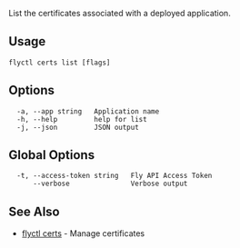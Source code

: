 List the certificates associated with a deployed application.

## Usage
~~~
flyctl certs list [flags]
~~~

## Options

~~~
  -a, --app string   Application name
  -h, --help         help for list
  -j, --json         JSON output
~~~

## Global Options

~~~
  -t, --access-token string   Fly API Access Token
      --verbose               Verbose output
~~~

## See Also

* [flyctl certs](/docs/flyctl/certs/)	 - Manage certificates

